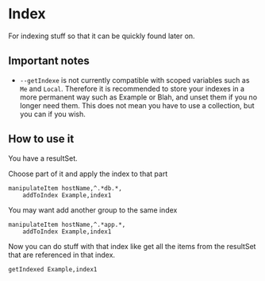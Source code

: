 # Index

For indexing stuff so that it can be quickly found later on.

## Important notes

* `--getIndexe` is not currently compatible with scoped variables such as `Me` and `Local`. Therefore it is recommended to store your indexes in a more permanent way such as Example or Blah, and unset them if you no longer need them. This does not mean you have to use a collection, but you can if you wish.

## How to use it

You have a resultSet.

Choose part of it and apply the index to that part

    manipulateItem hostName,^.*db.*,
    	addToIndex Example,index1

You may want add another group to the same index

    manipulateItem hostName,^.*app.*,
    	addToIndex Example,index1

Now you can do stuff with that index like get all the items from the resultSet that are referenced in that index.

    getIndexed Example,index1
